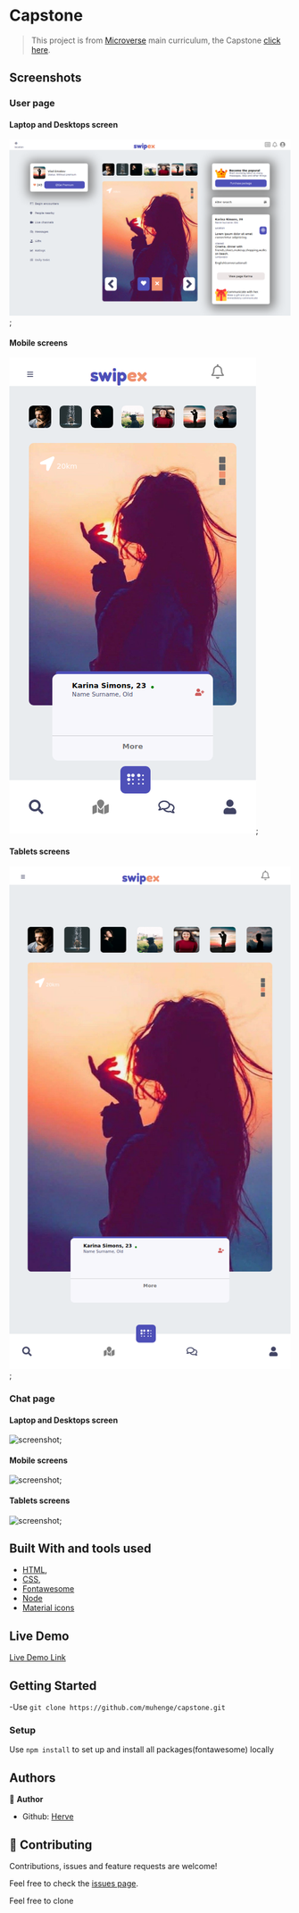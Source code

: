 # Capstone

> This project is from [Microverse](https://www.microverse.org/) main curriculum, the Capstone [click here](https://www.notion.so/microverse/HTML-CSS-capstone-project-Social-network-5f1311dcf3734d71ac98198dff5254c2).



## Screenshots

### User page

#### Laptop and Desktops screen
![screenshot](screenshots/index-lg.png);

#### Mobile screens
![screenshot](screenshots/index-sm.png);

#### Tablets screens
![screenshot](screenshots/index-md.png);

### Chat page

#### Laptop and Desktops screen
![screenshot](screenshots/chat-lg);

#### Mobile screens
![screenshot](screenshots/chat-sm);

#### Tablets screens
![screenshot](screenshots/chat-lg);


## Built With and tools used

- [HTML](https://developer.mozilla.org/en-US/docs/Web/HTML),
- [CSS](https://www.w3schools.com/css/),
- [Fontawesome](https://fontawesome.com/)
- [Node](https://nodejs.org/en/)
- [Material icons](https://material.io/resources/icons/)

## Live Demo

[Live Demo Link](https://muhenge.github.io/capstone/)


## Getting Started

-Use `git clone https://github.com/muhenge/capstone.git` 

### Setup
Use `npm install` to set up and install all packages(fontawesome) locally

## Authors

👤 **Author**

- Github: [Herve](https://github.com/muhenge)

## 🤝 Contributing

Contributions, issues and feature requests are welcome!

Feel free to check the [issues page](https://github.com/muhenge/capstone/issues).

Feel free to clone
